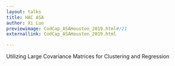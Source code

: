```yaml
---
layout: talks
title: HAC ASA
author: Xi Luo
previewimage: CodCap_ASAHouston_2019.html#/21
externallink: CodCap_ASAHouston_2019.html

---
```

Utilizing Large Covariance Matrices for Clustering and Regression
